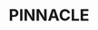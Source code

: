 ---
lastmod: '2025-04-06T06:05:20+00:00'
latitude: -33.902869
layout: suburb
longitude: 148.054607
postcode: '2810'
state: NSW
title: PINNACLE
url: /nsw/pinnacle/
---